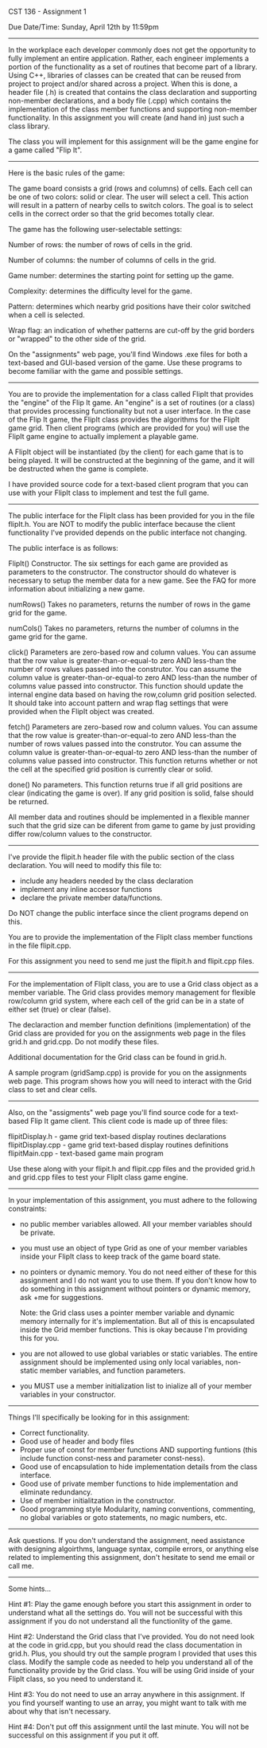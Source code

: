 

CST 136 - Assignment 1


Due Date/Time: Sunday, April 12th by 11:59pm

----------

In the workplace each developer commonly does not get the opportunity to fully
implement an entire application. Rather, each engineer implements a portion of
the functionality as a set of routines that become part of a library. Using C++,
libraries of classes can be created that can be reused from project to project
and/or shared across a project. When this is done, a header file (.h) is created
that contains the class declaration and supporting non-member declarations, and
a body file (.cpp) which contains the implementation of the class member
functions and supporting non-member functionality. In this assignment you will
create (and hand in) just such a class library.

The class you will implement for this assignment will be the game engine for
a game called "Flip It".

---

Here is the basic rules of the game:

The game board consists a grid (rows and columns) of cells. Each cell can be
one of two colors: solid or clear. The user will select a cell. This action will
result in a pattern of nearby cells to switch colors. The goal is to select
cells in the correct order so that the grid becomes totally clear.

The game has the following user-selectable settings:

  Number of rows: the number of rows of cells in the grid.

  Number of columns: the number of columns of cells in the grid.

  Game number: determines the starting point for setting up the game.

  Complexity: determines the difficulty level for the game.

  Pattern: determines which nearby grid positions have their color switched
  when a cell is selected.

  Wrap flag: an indication of whether patterns are cut-off by the grid
  borders or "wrapped" to the other side of the grid.

On the "assignments" web page, you'll find Windows .exe files for both a
text-based and GUI-based version of the game. Use these programs to become
familiar with the game and possible settings.

---

You are to provide the implementation for a class called FlipIt that provides
the "engine" of the Flip It game. An "engine" is a set of routines (or a class)
that provides processing functionality but not a user interface. In the
case of the Flip It game, the FlipIt class provides the algorithms for the
FlipIt game grid. Then client programs (which are provided for you) will use
the FlipIt game engine to actually implement a playable game.

A FlipIt object will be instantiated (by the client) for each game that is to
being played. It will be constructed at the beginning of the game, and it
will be destructed when the game is complete.

I have provided source code for a text-based client program that you can
use with your FlipIt class to implement and test the full game.

---

The public interface for the FlipIt class has been provided for you in the
file flipIt.h. You are NOT to modify the public interface because the client
functionality I've provided depends on the public interface not changing.

The public interface is as follows:

  FlipIt()  Constructor. The six settings for each game are provided as
            parameters to the constructor. The constructor should do
            whatever is necessary to setup the member data for a new
            game. See the FAQ for more information about initializing a
            new game.

  numRows() Takes no parameters, returns the number of rows in the
            game grid for the game.

  numCols() Takes no parameters, returns the number of columns in the
            game grid for the game.

  click()   Parameters are zero-based row and column values. You can assume
            that the row value is greater-than-or-equal-to zero AND
            less-than the number of rows values passed into the construtor.
            You can assume the column value is greater-than-or-equal-to zero
            AND less-than the number of columns value passed into constructor.
            This function should update the internal engine data based on
            having the row,column grid position selected. It should take into
            account pattern and wrap flag settings that were provided when
            the FlipIt object was created.

  fetch()   Parameters are zero-based row and column values. You can assume
            that the row value is greater-than-or-equal-to zero AND
            less-than the number of rows values passed into the construtor.
            You can assume the column value is greater-than-or-equal-to zero
            AND less-than the number of columns value passed into constructor.
            This function returns whether or not the cell at the specified
            grid position is currently clear or solid.

  done()    No parameters. This function returns true if all grid positions
            are clear (indicating the game is over). If any grid position
            is solid, false should be returned.


All member data and routines should be implemented in a flexible manner such
that the grid size can be diferent from game to game by just providing differ
row/column values to the constructor.

---

I've provide the flipit.h header file with the public section of the
class declaration. You will need to modify this file to:
  - include any headers needed by the class declaration
  - implement any inline accessor functions
  - declare the private member data/functions.

Do NOT change the public interface since the client programs depend on this.

You are to provide the implementation of the FlipIt class member functions
in the file flipit.cpp.

For this assignment you need to send me just the flipit.h and flipit.cpp
files.

---

For the implementation of FlipIt class, you are to use a Grid class
object as a member variable. The Grid class provides memory management for
flexible row/column grid system, where each cell of the grid can be
in a state of either set (true) or clear (false).

The declaraction and member function definitions (implementation) of
the Grid class are provided for you on the assignments web page in the
files grid.h and grid.cpp.  Do not modify these files.

Additional documentation for the Grid class can be found in grid.h.

A sample program (gridSamp.cpp) is provide for you on the assignments
web page. This program shows how you will need to interact with the
Grid class to set and clear cells.

---

Also, on the "assigments" web page you'll find source code for a text-based
Flip It game client. This client code is made up of three files:

  flipitDisplay.h    - game grid text-based display routines declarations
  flipitDisplay.cpp  - game grid text-based display routines definitions
  flipitMain.cpp     - text-based game main program

Use these along with your flipit.h and flipit.cpp files and the provided
grid.h and grid.cpp files to test your FlipIt class game engine.

---

In your implementation of this assignment, you must adhere to the
following constraints:

  - no public member variables allowed. All your member variables
    should be private.

  - you must use an object of type Grid as one of your member variables
    inside your FlipIt class to keep track of the game board state.

  - no pointers or dynamic memory. You do not need either of these
    for this assignment and I do not want you to use them. If you don't
    know how to do something in this assignment without pointers or
    dynamic memory, ask +me for suggestions.

    Note: the Grid class uses a pointer member variable and dynamic
    memory internally for it's implementation. But all of this is
    encapsulated inside the Grid member functions. This is okay
    because I'm providing this for you.

  - you are not allowed to use global variables or static variables.
    The entire assignment should be implemented using only local
    variables, non-static member variables, and function parameters.

  - you MUST use a member initialization list to inialize all of
    your member variables in your constructor.

---

Things I'll specifically be looking for in this assignment:

 - Correct functionality.
 - Good use of header and body files
 - Proper use of const for member functions AND supporting funtions
   (this include function const-ness and parameter const-ness).
 - Good use of encapsulation to hide implementation details from the
   class interface.
 - Good use of private member functions to hide implementation and
   eliminate redundancy.
 - Use of member initialitzation in the constructor.
 - Good programming style
     Modularity, naming conventions, commenting, no global variables
     or goto statements, no magic numbers, etc.

---

Ask questions. If you don't understand the assignment, need assistance
with designing algoirthms, language syntax, compile errors, or anything
else related to implementing this assignment, don't hesitate to
send me email or call me.

---

Some hints...

Hint #1:  Play the game enough before you start this assignment in order
          to understand what all the settings do.  You will not be
          successful with this assignment if you do not understand all
          the functionlity of the game.

Hint #2:  Understand the Grid class that I've provided.  You do not need
          look at the code in grid.cpp, but you should read the class
          documentation in grid.h.  Plus, you should try out the sample
          program I provided that uses this class.  Modify the sample
          code as needed to help you understand all of the functionality
          provide by the Grid class.  You will be using Grid inside of
          your FlipIt class, so you need to understand it.

Hint #3:  You do not need to use an array anywhere in this
          assignment.  If you find yourself wanting to use an array,
          you might want to talk with me about why that isn't necessary.

Hint #4:  Don't put off this assignment until the last minute.  You will
          not be successful on this assignment if you put it off.